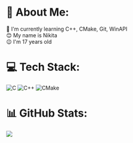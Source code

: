 # 💫 About Me:

🌱 I'm currently learning C++, CMake, Git, WinAPI<br>😊 My name is Nikita<br>😉 I'm 17 years old

# 💻 Tech Stack:

![C](https://img.shields.io/badge/c-%2300599C.svg?style=for-the-badge&logo=c&logoColor=white) ![C++](https://img.shields.io/badge/c++-%2300599C.svg?style=for-the-badge&logo=c%2B%2B&logoColor=white) ![CMake](https://img.shields.io/badge/CMake-%23008FBA.svg?style=for-the-badge&logo=cmake&logoColor=white)

# 📊 GitHub Stats:

<!-- ![](https://github-readme-stats.vercel.app/api?username=rtkid-nt&theme=dark&hide_border=false&include_all_commits=false&count_private=true)<br/> -->
![](https://github-readme-streak-stats.herokuapp.com/?user=rtkid-nt&theme=dark&hide_border=false)<br/>
<!-- ![](https://github-readme-stats.vercel.app/api/top-langs/?username=rtkid-nt&theme=dark&hide_border=false&include_all_commits=false&count_private=true&layout=compact) -->

<!-- Proudly created with GPRM ( https://gprm.itsvg.in ) -->

